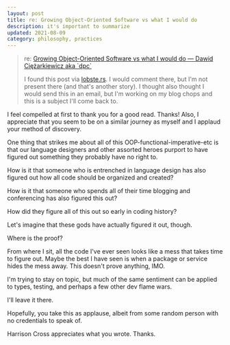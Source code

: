 ```yaml
---
layout: post
title: re: Growing Object-Oriented Software vs what I would do
description: it's important to summarize
updated: 2021-08-09
category: philosophy, practices
---
```


> re: [Growing Object-Oriented Software vs what I would do — Dawid Ciężarkiewicz aka \`dpc\`](https://dpc.pw/growing-object-oriented-software-vs-what-i-would-do)
>
> I found this post via [lobste.rs](https://dpc.pw/growing-object-oriented-software-vs-what-i-would-do). I would comment there, but I'm not present there (and that's another story).  I thought also thought I would send this in an email, but I'm working on my blog chops and this is a subject I'll come back to.

I feel compelled at first to thank you for a good read.  Thanks!  Also, I appreciate that you seem to be on a similar journey as myself and I applaud your method of discovery.

One thing that strikes me about all of this OOP-functional-imperative-etc is that our language designers and other assorted heroes purport to have figured out something they probably have no right to.  

How is it that someone who is entrenched in language design has also figured out how all code should be organized and created?  

How is it that someone who spends all of their time blogging and conferencing has also figured this out?  

How did they figure all of this out so early in coding history?

Let's imagine that these gods have actually figured it out, though.  

Where is the proof?  

From where I sit, all the code I've ever seen looks like a mess that takes time to figure out.  Maybe the best I have seen is when a package or service hides the mess away.  This doesn't prove anything, IMO.

I'm trying to stay on topic, but much of the same sentiment can be applied to types, testing, and perhaps a few other dev flame wars.

I'll leave it there.

Hopefully, you take this as applause, albeit  from some random person with no credentials to speak of.  

Harrison Cross appreciates what you wrote.  Thanks.
